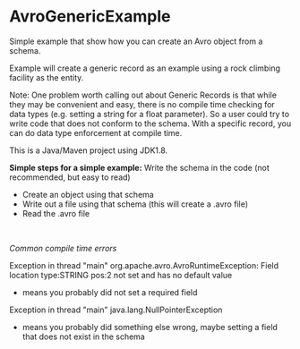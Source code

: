 # AvroGenericExample
Simple example that show how you can create an Avro object from a schema.

Example will create a generic record as an example using a rock climbing facility as the entity.

Note: One problem worth calling out about Generic Records is that while they may be convenient and easy,
there is no compile time checking for data types (e.g. setting a string for a float parameter). So a user could try to write code that does not conform to the schema. 
With a specific record, you can do data type enforcement at compile time.

This is a Java/Maven project using JDK1.8.

**Simple steps for a simple example:**
 Write the schema in the code (not recommended, but easy to read)
- Create an object using that schema
- Write out a file using that schema (this will create a .avro file)
- Read the .avro file

<br/>

*Common compile time errors*

Exception in thread "main" org.apache.avro.AvroRuntimeException: Field location type:STRING pos:2 not set and has no default value
- means you probably did not set a required field

Exception in thread "main" java.lang.NullPointerException
- means you probably did something else wrong, maybe setting a field that does not exist in the schema

